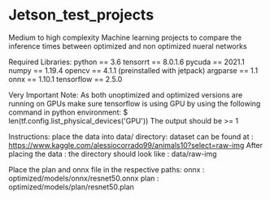 # Jetson_test_projects
Medium to high complexity Machine learning projects to compare the inference times between optimized and non optimized nueral networks

Required Libraries:
python == 3.6
tensorrt == 8.0.1.6
pycuda == 2021.1
numpy == 1.19.4
opencv == 4.1.1 (preinstalled with jetpack)
argparse == 1.1
onnx == 1.10.1
tensorflow == 2.5.0

Very Important Note: As both unoptimized and optimized versions are running on GPUs make sure tensorflow is using GPU 
by using the following command in python environment:
$ len(tf.config.list_physical_devices('GPU'))
The output should be >= 1

Instructions:
place the data into data/ directory:
dataset can be found at : https://www.kaggle.com/alessiocorrado99/animals10?select=raw-img
After placing the data : the directory should look like : data/raw-img

Place the plan and onnx file in the respective paths:
onnx : optimized/models/onnx/resnet50.onnx
plan : optimized/models/plan/resnet50.plan
